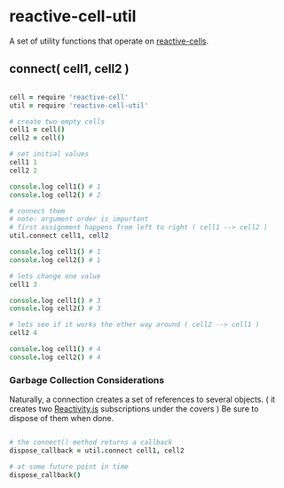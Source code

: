 reactive-cell-util
==================

A set of utility functions that operate on [reactive-cells](https://github.com/aldonline/reactive-cell).

## connect( cell1, cell2 )

```coffeescript

cell = require 'reactive-cell'
util = require 'reactive-cell-util'

# create two empty cells
cell1 = cell()
cell2 = cell()

# set initial values
cell1 1
cell2 2

console.log cell1() # 1
console.log cell2() # 2

# connect them
# note: argument order is important
# first assignment happens from left to right ( cell1 --> cell2 )
util.connect cell1, cell2

console.log cell1() # 1
console.log cell2() # 1

# lets change one value
cell1 3

console.log cell1() # 3
console.log cell2() # 3

# lets see if it works the other way around ( cell2 --> cell1 )
cell2 4

console.log cell1() # 4
console.log cell2() # 4
```

### Garbage Collection Considerations

Naturally, a connection creates a set of references to several objects.
( it creates two [Reactivity.js](https://github.com/aldonline/reactivity) subscriptions under the covers )
Be sure to dispose of them when done.

```coffeescript

# the connect() method returns a callback
dispose_callback = util.connect cell1, cell2

# at some future point in time
dispose_callback()

```




